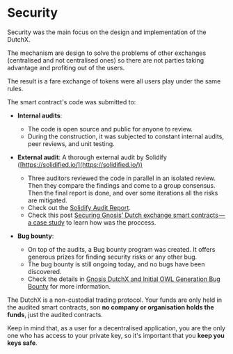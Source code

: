 # Security
Security was the main focus on the design and implementation of the DutchX.

The mechanism are design to solve the problems of other exchanges (centralised
and not centralised ones) so there are not parties taking advantage and
profiting out of the users.

The result is a fare exchange of tokens were all users play under the same rules.

The smart contract's code was submitted to:
* **Internal audits**:
  * The code is open source and public for anyone to review.
  * During the construction, it was subjected to constant internal audits, peer
    reviews, and unit testing.
* **External audit**: A thorough external audit by Solidify ([https://solidified.io/](https://solidified.io/))
  * Three auditors reviewed the code in parallel in an isolated review. Then they
    compare the findings and come to a group consensus. Then the final report
    is done, and over some iterations all the risks are mitigated.
  * Check out the <a href="./_static/docs/Solidified_Audit_Report.pdf">Solidify Audit Report</a>.
  * Check this post <a href="https://medium.com/solidified/securing-gnosis-dutch-exchange-smart-contracts-a-case-study-65c3dcc0ed0b" target="_blank">Securing Gnosis’ Dutch exchange smart contracts — a case study</a> to learn how was the proccess.

* **Bug bounty**:
  * On top of the audits, a Bug bounty program was created. It offers generous
    prizes for finding security risks or any other bug.
  * The bug bounty is still ongoing today, and no bugs have been discovered.
  * Check the details in <a href="https://blog.gnosis.pm/gnosis-dutchx-and-initial-owl-generation-bug-bounty-71ba53dfd2db" target="_blank">Gnosis DutchX and Initial OWL Generation Bug Bounty</a> for more information.

The DutchX is a non-custodial trading protocol. Your funds are only held in
the audited smart contracts, son **no company or organisation holds the funds**,
just the audited contracts.

Keep in mind that, as a user for a decentralised application, you are the only
one who has access to your private key, so it's important that you
**keep you keys safe**.
